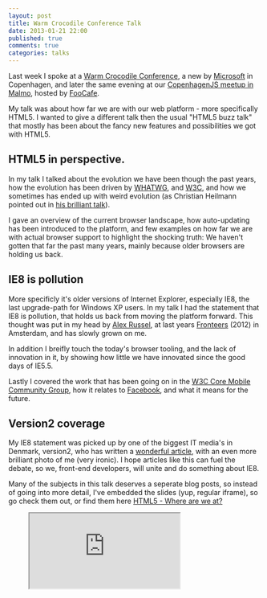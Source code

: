 ```yaml
---
layout: post
title: Warm Crocodile Conference Talk
date: 2013-01-21 22:00
published: true
comments: true
categories: talks
---
```


Last week I spoke at a [Warm Crocodile Conference](http://warmcrocconf.net/), a new by [Microsoft](http://microsoft.com) in Copenhagen, and later the same evening at our [CopenhagenJS meetup in Malmo](http://lanyrd.com/2013/copenhagenjs-january/), hosted by [FooCafe](http://foocafe.org/).

My talk was about how far we are with our web platform - more specifically HTML5. I wanted to give a different talk then the usual "HTML5 buzz talk" that mostly has been about the fancy new features and possibilities we got with HTML5.

<!--more-->

## HTML5 in perspective.

In my talk I talked about the evolution we have been though the past years, how the evolution has been driven by [WHATWG](http://www.whatwg.org/), and [W3C](http://www.w3c.org/), and how we sometimes has ended up with weird evolution (as Christian Heilmann pointed out in [his brilliant talk](http://www.youtube.com/watch?v=B7ahspCqFMs)).

I gave an overview of the current browser landscape, how auto-updating has been introduced to the platform, and few examples on how far we are with actual browser support to highlight the shocking truth: We haven't gotten that far the past many years, mainly because older browsers are holding us back.

## IE8 is pollution

More specificly it's older versions of Internet Explorer, especially IE8, the last upgrade-path for Windows XP users. In my talk I had the statement that IE8 is pollution, that holds us back from moving the platform forward. This thought was put in my head by [Alex Russel](http://infrequently.org/), at last years [Fronteers](http://fronteers.nl/) (2012) in Amsterdam, and has slowly grown on me.

In addition I breifly touch the today's browser tooling, and the lack of innovation in it, by showing how little we have innovated since the good days of IE5.5.

Lastly I covered the work that has been going on in the [W3C Core Mobile Community Group](http://coremob.org/), how it relates to [Facebook](http://facebook.com), and what it means for the future.

## Version2 coverage

My IE8 statement was picked up by one of the biggest IT media's in Denmark, version2, who has written a [wonderful article](http://www.version2.dk/artikel/frontendudvikler-internet-explorer-8-forurening-html5-49943#comment-226337), with an even more brilliant photo of me (very ironic). I hope articles like this can fuel the debate, so we, front-end developers, will unite and do something about IE8.

Many of the subjects in this talk deserves a seperate blog posts, so instead of going into more detail, I've embedded the slides (yup, regular iframe), so go check them out, or find them here <a href="http://auchenberg.github.com/presentations/warmcroc-html5-where-are-we-at/">HTML5 - Where are we at?</a>

<figure class="slides">
  <iframe src="http://auchenberg.github.com/presentations/warmcroc-html5-where-are-we-at/"></iframe>
</figure>
